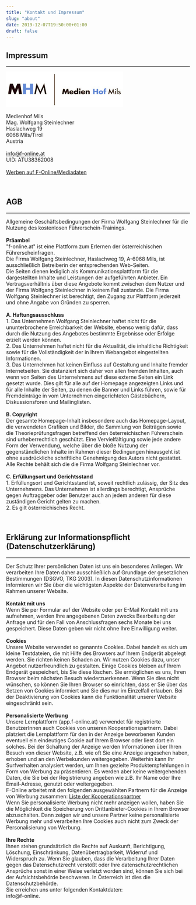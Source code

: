 ```yaml
---
title: "Kontakt und Impressum"
slug: "about"
date: 2019-12-07T19:50:00+01:00
draft: false
---
```


<div class="page-information">
  <div class="article">
    <h2>Impressum</h2>
    <hr>
    <img src="/img/mhm.png" class="floating-image">
    <p class="unstyled">
      <span>Medienhof Mils</span><br>
      <span>Mag. Wolfgang Steinlechner</span><br>
      <span class="adr">
        <span class="street-address">Haslachweg 19</span><br>
        <span class="postal-code">6068</span> <span class="locality">Mils</span>/Tirol<br>
        <span class="country-name">Austria</span>
      </span><br>
      <br>
      <a href="mailto:info@f-online.at">info@f-online.at</a><br>
      UID: <span class="uid">ATU38362008</span>
      <br>
      <br>
      <a href="https://mediadaten.f-online.at">Werben auf F-Online/Mediadaten</a><br>
    </p>
  </div>
  <br>
  <div class="article">
    <h2>AGB</h2>
    <hr>
    <p class="unstyled">
      Allgemeine Geschäftsbedingungen der Firma Wolfgang Steinlechner für die Nutzung des kostenlosen Führerschein-Trainings.<br>
      <br>
      <b>Präambel</b><br>
      "f-online.at" ist eine Plattform zum Erlernen der österreichischen Führerscheinfragen.<br>
      Die Firma Wolfgang Steinlechner, Haslachweg 19, A-6068 Mils, ist ausschließlich Betreiberin der entsprechenden Web-Seiten.<br>
      Die Seiten dienen lediglich als Kommunikationsplattform für die dargestellten Inhalte und Leistungen der aufgeführten Anbieter. Ein Vertragsverhältnis über diese Angebote kommt zwischen dem Nutzer und der Firma Wolfgang Steinlechner in keinem Fall zustande. Die Firma Wolfgang Steinlechner ist berechtigt, den Zugang zur Plattform jederzeit und ohne Angabe von Gründen zu sperren.<br>
      <br>
      <b>A. Haftungsausschluss</b><br>
      1. Das Unternehmen Wolfgang Steinlechner haftet nicht für die ununterbrochene Erreichbarkeit der Website, ebenso wenig dafür, dass durch die Nutzung des Angebotes bestimmte Ergebnisse oder Erfolge erzielt werden können.<br>
      2. Das Unternehmen haftet nicht für die Aktualität, die inhaltliche Richtigkeit sowie für die Vollständigkeit der in Ihrem Webangebot eingestellten Informationen.<br>
      3. Das Unternehmen hat keinen Einfluss auf Gestaltung und Inhalte fremder Internetseiten. Sie distanziert sich daher von allen fremden Inhalten, auch wenn von Seiten des Unternehmens auf diese externe Seiten ein Link gesetzt wurde. Dies gilt für alle auf der Homepage angezeigten Links und für alle Inhalte der Seiten, zu denen die Banner und Links führen, sowie für Fremdeinträge in vom Unternehmen eingerichteten Gästebüchern, Diskussionsforen und Mailinglisten.<br>
      <br>
      <b>B. Copyright</b><br>
      Der gesamte Homepage-Inhalt insbesondere auch das Homepage-Layout, die verwendeten Grafiken und Bilder, die Sammlung von Beiträgen sowie die Theorieprüfungsfragen betreffend den österreichischen Führerschein sind urheberrechtlich geschützt. Eine Vervielfältigung sowie jede andere Form der Verwendung, welche über die bloße Nutzung der gegenständlichen Inhalte im Rahmen dieser Bedingungen hinausgeht ist ohne ausdrückliche schriftliche Genehmigung des Autors nicht gestattet. Alle Rechte behält sich die die Firma Wolfgang Steinlechner vor.<br>
      <br>
      <b>C. Erfüllungsort und Gerichtsstand</b><br>
      1. Erfüllungsort und Gerichtsstand ist, soweit rechtlich zulässig, der Sitz des Unternehmens. Das Unternehmen ist allerdings berechtigt, Ansprüche gegen Auftraggeber oder Benutzer auch an jedem anderen für diese zuständigen Gericht gelten zu machen.<br>
      2. Es gilt österreichisches Recht.
    </p>
  </div>
  <br>
  <div class="article">
    <h2>Erklärung zur Informationspflicht (Datenschutzerklärung)</h2>
    <hr>
    <p class="unstyled">
      Der Schutz Ihrer persönlichen Daten ist uns ein besonderes Anliegen. Wir verarbeiten Ihre Daten daher ausschließlich auf Grundlage der gesetzlichen Bestimmungen (DSGVO, TKG 2003). In diesen Datenschutzinformationen informieren wir Sie über die wichtigsten Aspekte der Datenverarbeitung im Rahmen unserer Website. <br>
      <br>
      <b>Kontakt mit uns</b><br>
      Wenn Sie per Formular auf der Website oder per E-Mail Kontakt mit uns aufnehmen, werden Ihre angegebenen Daten zwecks Bearbeitung der Anfrage und für den Fall von Anschlussfragen sechs Monate bei uns gespeichert. Diese Daten geben wir nicht ohne Ihre Einwilligung weiter.<br>
      <br>
      <b>Cookies</b><br>
      Unsere Website verwendet so genannte Cookies. Dabei handelt es sich um kleine Textdateien, die mit Hilfe des Browsers auf Ihrem Endgerät abgelegt werden. Sie richten keinen Schaden an.
      Wir nutzen Cookies dazu, unser Angebot nutzerfreundlich zu gestalten. Einige Cookies bleiben auf Ihrem Endgerät gespeichert, bis Sie diese löschen. Sie ermöglichen es uns, Ihren Browser beim nächsten Besuch wiederzuerkennen.
      Wenn Sie dies nicht wünschen, so können Sie Ihren Browser so einrichten, dass er Sie über das Setzen von Cookies informiert und Sie dies nur im Einzelfall erlauben.
      Bei der Deaktivierung von Cookies kann die Funktionalität unserer Website eingeschränkt sein.<br>
      <br>
      <b>Personalisierte Werbung</b><br>
      Unsere Lernplattform (app.f-online.at) verwendet für registrierte BenutzerInnen auch Cookies von unseren Kooperationspartnern. Dabei platziert die Lernplattform für den in der Anzeige beworbenen Kunden eventuell ein eindeutiges Cookie auf Ihrem Browser oder liest dort ein solches. Bei der Schaltung der Anzeige werden Informationen über Ihren Besuch von dieser Website, z.B. wie oft Sie eine Anzeige angesehen haben, erhoben und an den Werbekunden weitergegeben. Weiterhin kann Ihr Surfverhalten analysiert werden, um Ihnen gezielte Produktempfehlungen in Form von Werbung zu präsentieren. Es werden aber keine weitergehenden Daten, die Sie bei der Registrierung angeben wie z.B. Ihr Name oder Ihre Email-Adresse, genutzt oder weitergegeben.<br>
      F-Online arbeitet mit den folgenden ausgewählten Partnern für die Anzeige von Werbung zusammen: <a href="/media/fonline_ad_technology_providers.pdf">Liste der Kooperationspartner</a><br>
      Wenn Sie personalisierte Werbung nicht mehr anzeigen wollen, haben Sie die Möglichkeit die Speicherung von Drittanbieter-Cookies in Ihrem Browser abzuschalten. Dann zeigen wir und unsere Partner keine personalisierte Werbung mehr und verarbeiten Ihre Cookies auch nicht zum Zweck der Personalisierung von Werbung.<br>
      <br>
      <b>Ihre Rechte</b><br>
      Ihnen stehen grundsätzlich die Rechte auf Auskunft, Berichtigung, Löschung, Einschränkung, Datenübertragbarkeit, Widerruf und Widerspruch zu. Wenn Sie glauben, dass die Verarbeitung Ihrer Daten gegen das Datenschutzrecht verstößt oder Ihre datenschutzrechtlichen Ansprüche sonst in einer Weise verletzt worden sind, können Sie sich bei der Aufsichtsbehörde beschweren. In Österreich ist dies die Datenschutzbehörde. <br>
      Sie erreichen uns unter folgenden Kontaktdaten:<br>
      info@f-online.
    </p>
  </div>
</div>
